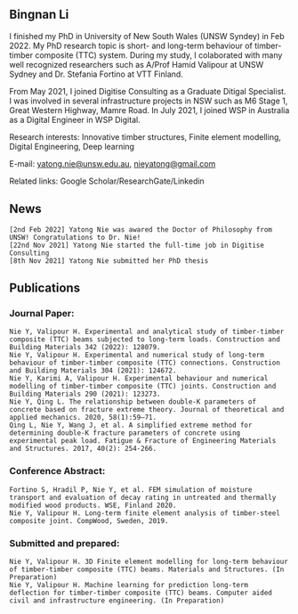 ## Bingnan Li

I finished my PhD in University of New South Wales (UNSW Syndey) in Feb 2022. My PhD research topic is short- and long-term behaviour of timber-timber composite (TTC) system. During my study, I colaborated with many well recognized researchers such as A/Prof Hamid Valipour at UNSW Sydney and Dr. Stefania Fortino at VTT Finland.

From May 2021, I joined Digitise Consulting as a Graduate Ditigal Specialist. I was involved in several infrastructure projects in NSW such as M6 Stage 1, Great Western Highway, Mamre Road. In July 2021, I joined WSP in Australia as a Digital Engineer in WSP Digital.

Research interests: Innovative timber structures, Finite element modelling, Digital Engineering, Deep learning

E-mail: yatong.nie@unsw.edu.au, nieyatong@gmail.com

Related links: Google Scholar/ResearchGate/Linkedin

## News

    [2nd Feb 2022] Yatong Nie was awared the Doctor of Philosophy from UNSW! Congratulations to Dr. Nie!
    [22nd Nov 2021] Yatong Nie started the full-time job in Digitise Consulting
    [8th Nov 2021] Yatong Nie submitted her PhD thesis

## Publications

### Journal Paper:

    Nie Y, Valipour H. Experimental and analytical study of timber-timber composite (TTC) beams subjected to long-term loads. Construction and Building Materials 342 (2022): 128079.
    Nie Y, Valipour H. Experimental and numerical study of long-term behaviour of timber-timber composite (TTC) connections. Construction and Building Materials 304 (2021): 124672.
    Nie Y, Karimi A, Valipour H. Experimental behaviour and numerical modelling of timber-timber composite (TTC) joints. Construction and Building Materials 290 (2021): 123273.
    Nie Y, Qing L. The relationship between double-K parameters of concrete based on fracture extreme theory. Journal of theoretical and applied mechanics. 2020, 58(1):59–71.
    Qing L, Nie Y, Wang J, et al. A simplified extreme method for determining double-K fracture parameters of concrete using experimental peak load. Fatigue & Fracture of Engineering Materials and Structures. 2017, 40(2): 254-266.

### Conference Abstract:

    Fortino S, Hradil P, Nie Y, et al. FEM simulation of moisture transport and evaluation of decay rating in untreated and thermally modified wood products. WSE, Finland 2020.
    Nie Y, Valipour H. Long-term finite element analysis of timber-steel composite joint. CompWood, Sweden, 2019.

### Submitted and prepared:

    Nie Y, Valipour H. 3D Finite element modelling for long-term behaviour of timber-timber composite (TTC) beams. Materials and Structures. (In Preparation)
    Nie Y, Valipour H. Machine learning for prediction long-term deflection for timber-timber composite (TTC) beams. Computer aided civil and infrastructure engineering. (In Preparation)
